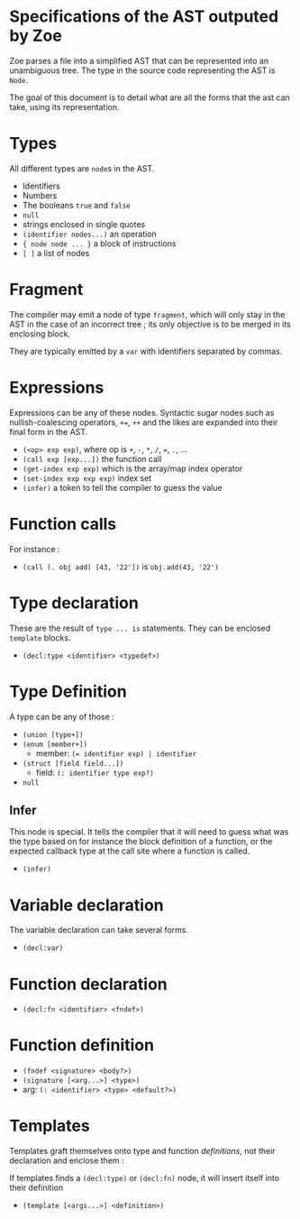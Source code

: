 
# Specifications of the AST outputed by Zoe

Zoe parses a file into a simplified AST that can be represented into an unambiguous tree.
The type in the source code representing the AST is `Node`.

The goal of this document is to detail what are all the forms that the ast can take, using
its representation.

# Types

All different types are `node`s in the AST.

- Identifiers
- Numbers
- The booleans `true` and `false`
- `null`
- strings enclosed in single quotes
- `(identifier nodes...)` an operation
- `{ node node ... }` a block of instructions
- `[ ]` a list of nodes


# Fragment

The compiler may emit a node of type `fragment`, which will only stay in the AST in the case
of an incorrect tree ; its only objective is to be merged in its enclosing block.

They are typically emitted by a `var` with identifiers separated by commas.

# Expressions

Expressions can be any of these nodes. Syntactic sugar nodes such as nullish-coalescing operators,
`+=`, `++` and the likes are expanded into their final form in the AST.

- `(<op> exp exp)`, where op is `+`, `-`, `*`, `/`, `=`, `.`, ...
- `(call exp [exp...])` the function call
- `(get-index exp exp)` which is the array/map index operator
- `(set-index exp exp exp)` index set
- `(infer)` a token to tell the compiler to guess the value

# Function calls

For instance :
- `(call (. obj add) [43, '22'])` is `obj.add(43, '22')`

# Type declaration

These are the result of `type ... is` statements. They can be enclosed `template` blocks.

- `(decl:type <identifier> <typedef>)`

# Type Definition

A type can be any of those :

- `(union [type+])`
- `(enum [member+])`
  - member: `(= identifier exp) | identifier`
- `(struct [field field...])`
  - field: `(: identifier type exp?)`
- `null`

## Infer

This node is special. It tells the compiler that it will need to guess what was the type based
on for instance the block definition of a function, or the expected callback type at the call
site where a function is called.

- `(infer)`

# Variable declaration

The variable declaration can take several forms.

- `(decl:var)`

# Function declaration

- `(decl:fn <identifier> <fndef>)`

# Function definition

- `(fndef <signature> <body?>)`
- `(signature [<arg...>] <type>)`
- arg: `(: <identifier> <type> <default?>)`

# Templates

Templates graft themselves onto type and function *definitions*, not their declaration and enclose them :

If templates finds a `(decl:type)` or `(decl:fn)` node, it will insert itself into their definition

- `(template [<args...>] <definition>)`

